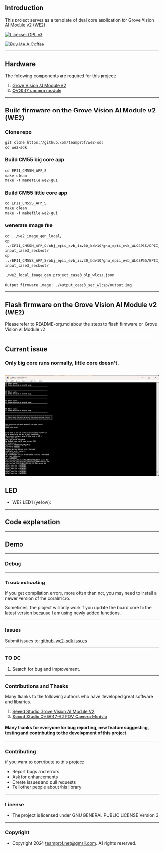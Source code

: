## Introduction
This project serves as a template of dual core application for Grove Vision AI Module v2 (WE2)



[![License: GPL v3](https://img.shields.io/badge/License-GPL_v3-blue.svg)](https://github.com/teamprof/we2-sdk/blob/main/LICENSE)

<a href="https://www.buymeacoffee.com/teamprof" target="_blank"><img src="https://cdn.buymeacoffee.com/buttons/v2/default-yellow.png" alt="Buy Me A Coffee" style="height: 28px !important;width: 108px !important;" ></a>

---
## Hardware
The following components are required for this project:
1. [Grove Vision AI Module V2](https://wiki.seeedstudio.com/grove_vision_ai_v2/)
2. [OV5647 camera module](https://www.seeedstudio.com/OV5647-69-1-FOV-Camera-module-for-Raspberry-Pi-3B-4B-p-5484.html)

---
## Build firmware on the Grove Vision AI Module v2 (WE2)
### Clone repo
```
git clone https://github.com/teamprof/we2-sdk
cd we2-sdk
```

### Build CM55 big core app
```
cd EPII_CM55M_APP_S
make clean
make -f makefile-we2-gui
```

### Build CM55 little core app
```
cd EPII_CM55S_APP_S
make clean
make -f makefile-we2-gui
```

### Generate image file 
```
cd ../we2_image_gen_local/
cp ../EPII_CM55M_APP_S/obj_epii_evb_icv30_bdv10/gnu_epii_evb_WLCSP65/EPII_CM55M_gnu_epii_evb_WLCSP65_s.elf input_case3_secboot/
cp ../EPII_CM55S_APP_S/obj_epii_evb_icv30_bdv10/gnu_epii_evb_WLCSP65/EPII_CM55S_gnu_epii_evb_WLCSP65_s.elf input_case3_secboot/

./we2_local_image_gen project_case3_blp_wlcsp.json

Output firmware image: ./output_case3_sec_wlcsp/output.img
```

---

## Flash firmware on the Grove Vision AI Module v2 (WE2)
Please refer to README-org.md about the steps to flash firmware on Grove Vision AI Module v2 


---

## Current issue
### Only big core runs normally, little core doesn't.
[![we2-run](/doc/image/we2-run.png)](https://github.com/teamprof/we2-sdk/blob/main/doc/image/cover-image.png)
---


## LED
- WE2 LED1 (yellow): 

---

## Code explanation


---

## Demo


---
### Debug

---
### Troubleshooting
If you get compilation errors, more often than not, you may need to install a newer version of the coralmicro.

Sometimes, the project will only work if you update the board core to the latest version because I am using newly added functions.

---
### Issues
Submit issues to: [github-we2-sdk issues](https://github.com/teamprof/we2-sdk/issues) 

---
### TO DO
1. Search for bug and improvement.
---

### Contributions and Thanks
Many thanks to the following authors who have developed great software and libraries.
1. [Seeed Studio Grove Vision AI Module V2](https://wiki.seeedstudio.com/grove_vision_ai_v2/)
2. [Seeed Studio OV5647-62 FOV Camera Module](https://www.seeedstudio.com/OV5647-69-1-FOV-Camera-module-for-Raspberry-Pi-3B-4B-p-5484.html)

#### Many thanks for everyone for bug reporting, new feature suggesting, testing and contributing to the development of this project.
---

### Contributing
If you want to contribute to this project:
- Report bugs and errors
- Ask for enhancements
- Create issues and pull requests
- Tell other people about this library
---

### License
- The project is licensed under GNU GENERAL PUBLIC LICENSE Version 3
---

### Copyright
- Copyright 2024 teamprof.net@gmail.com. All rights reserved.



